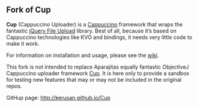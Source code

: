 ## Fork of Cup

**Cup** (Cappuccino Uploader) is a [Cappuccino](http://www.cappuccino-project.org) framework that wraps the fantastic [jQuery File Upload](http://blueimp.github.io/jQuery-File-Upload/) library. Best of all, because it’s based on Cappuccino technologies like KVO and bindings, it needs very little code to make it work.

For information on installation and usage, please see the [wiki](https://github.com/aparajita/Cup/wiki).

This fork is not intended to replace Aparajitas equally fantastic ObjectiveJ Cappuccino uploader framework [Cup](https://github.com/aparajita/Cup). It is here only to provide a sandbox for testing new features that may or may not be included in the original repos.

GitHup page: http://kerusan.github.io/Cup
